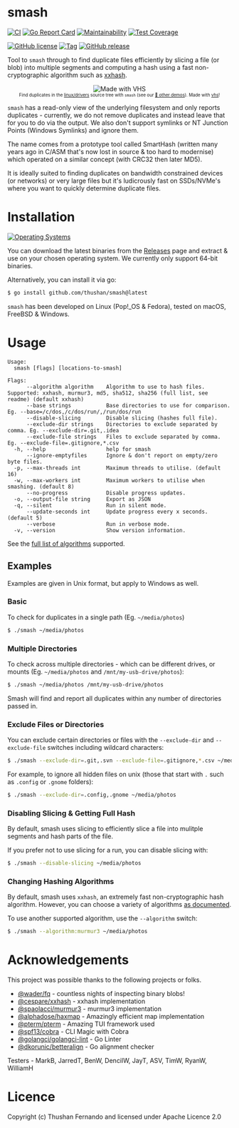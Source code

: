 # smash

[![CI](https://github.com/thushan/smash/actions/workflows/ci.yml/badge.svg?branch=main)](https://github.com/thushan/smash/actions/workflows/ci.yml)
[![Go Report Card](https://goreportcard.com/badge/github.com/thushan/smash)](https://goreportcard.com/report/github.com/thushan/smash)
[![Maintainability](https://api.codeclimate.com/v1/badges/944834a9d91128fa690d/maintainability)](https://codeclimate.com/github/thushan/smash/maintainability)
[![Test Coverage](https://api.codeclimate.com/v1/badges/944834a9d91128fa690d/test_coverage)](https://codeclimate.com/github/thushan/smash/test_coverage)

[![GitHub license](https://img.shields.io/github/license/thushan/smash)](https://github.com/thushan/smash/blob/master/LICENSE)
[![Tag](https://img.shields.io/github/v/tag/thushan/smash?sort=semver)](https://github.com/thushan/smash/tags)
[![GitHub release](https://img.shields.io/github/release/thushan/smash)](https://github.com/thushan/smash/releases/latest)

Tool to `smash` through to find duplicate files efficiently by slicing a file (or blob) into multiple segments
and computing a hash using a fast non-cryptographic algorithm such as [xxhash](https://xxhash.com/).

<p align="center">
 <img src="https://vhs.charm.sh/vhs-tgMXNRqo7UovLRd5iSlgF.gif" alt="Made with VHS"><br/>
    <sub>
        <sup>Find duplicates in the <a href="https://github.com/torvalds/linux">linux/drivers</a> source tree with <code>smash</code> (see our <a href="docs/demos.md">🍿 other demos</a>). Made with <a href="https://vhs.charm.sh" target="_blank">vhs</a>!</sup>
    </sub>
</p>

`smash` has a read-only view of the underlying filesystem and only reports duplicates - currently, we do not remove 
duplicates and instead leave that for you to do via the output. We also don't support symlinks or NT Junction Points (Windows Symlinks) and ignore them.

The name comes from a prototype tool called SmartHash (written many years ago in C/ASM that's now lost in source & 
too hard to modernise) which operated on a similar concept (with CRC32 then later MD5).

It is ideally suited to finding duplicates on bandwidth constrained devices (or networks) or very large files but 
it's ludicrously fast on SSDs/NVMe's where you want to quickly determine duplicate files.

# Installation

[![Operating Systems](https://img.shields.io/badge/platform-windows%20%7C%20macos%20%7C%20linux%20%7C%20freebsd-informational?style=for-the-badge)](https://github.com/thushan/smash/releases/latest)

You can download the latest binaries from the [Releases](https://github.com/thushan/smash/releases) page and extract & use on your chosen operating system. We
currently only support 64-bit binaries.

Alternatively, you can install it via go:

```bash
$ go install github.com/thushan/smash@latest
```

`smash` has been developed on Linux (Pop!_OS & Fedora), tested on macOS, FreeBSD & Windows.

# Usage

```
Usage:
  smash [flags] [locations-to-smash]

Flags:
      --algorithm algorithm    Algorithm to use to hash files. Supported: xxhash, murmur3, md5, sha512, sha256 (full list, see readme) (default xxhash)
      --base strings           Base directories to use for comparison. Eg. --base=/c/dos,/c/dos/run/,/run/dos/run
      --disable-slicing        Disable slicing (hashes full file).
      --exclude-dir strings    Directories to exclude separated by comma. Eg. --exclude-dir=.git,.idea
      --exclude-file strings   Files to exclude separated by comma. Eg. --exclude-file=.gitignore,*.csv
  -h, --help                   help for smash
      --ignore-emptyfiles      Ignore & don't report on empty/zero byte files.
  -p, --max-threads int        Maximum threads to utilise. (default 16)
  -w, --max-workers int        Maximum workers to utilise when smashing. (default 8)
      --no-progress            Disable progress updates.
  -o, --output-file string     Export as JSON
  -q, --silent                 Run in silent mode.
      --update-seconds int     Update progress every x seconds. (default 5)
      --verbose                Run in verbose mode.
  -v, --version                Show version information.

```

See the [full list of algorithms](./docs/algorithms.md) supported.

## Examples

Examples are given in Unix format, but apply to Windows as well.

### Basic

To check for duplicates in a single path (Eg. `~/media/photos`)

```bash
$ ./smash ~/media/photos
```

### Multiple Directories

To check across multiple directories - which can be different drives, or mounts (Eg. `~/media/photos` and `/mnt/my-usb-drive/photos`):

```bash
$ ./smash ~/media/photos /mnt/my-usb-drive/photos
```

Smash will find and report all duplicates within any number of directories passed in.

### Exclude Files or Directories

You can exclude certain directories or files with the `--exclude-dir` and `--exclude-file` switches including wildcard characters:

```bash
$ ./smash --exclude-dir=.git,.svn --exclude-file=.gitignore,*.csv ~/media/photos
```

For example, to ignore all hidden files on unix (those that start with `.` such as `.config` or `.gnome` folders):

```bash
$ ./smash --exclude-dir=.config,.gnome ~/media/photos
```

### Disabling Slicing & Getting Full Hash

By default, smash uses slicing to efficiently slice a file into mulitple segments and hash parts of the file. 

If you prefer not to use slicing for a run, you can disable slicing with:

```bash
$ ./smash --disable-slicing ~/media/photos
```

### Changing Hashing Algorithms

By default, smash uses `xxhash`, an extremely fast non-cryptographic hash algorithm. However, you can choose a variety
of algorithms [as documented](./docs/algorithms.md).

To use another supported algorithm, use the `--algorithm` switch:

```bash
$ ./smash --algorithm:murmur3 ~/media/photos
```

# Acknowledgements

This project was possible thanks to the following projects or folks.

* [@wader/fq](https://github.com/wader/fq) - countless nights of inspecting binary blobs!
* [@cespare/xxhash](https://github.com/cespare/xxhash) - xxhash implementation
* [@spaolacci/murmur3](https://github.com/spaolacci/murmur3) - murmur3 implementation
* [@alphadose/haxmap](https://github.com/alphadose/haxmap) - Amazingly efficient map implementation
* [@pterm/pterm](https://github.com/pterm/pterm) - Amazing TUI framework used
* [@spf13/cobra](https://github.com/spf13/cobra) - CLI Magic with Cobra
* [@golangci/golangci-lint](https://github.com/golangci/golangci-lint) - Go Linter
* [@dkorunic/betteralign](https://github.com/dkorunic/betteralign) - Go alignment checker

Testers - MarkB, JarredT, BenW, DencilW, JayT, ASV, TimW, RyanW, WilliamH

# Licence

Copyright (c) Thushan Fernando and licensed under Apache Licence 2.0
